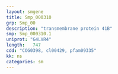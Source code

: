 ```yaml
---
layout: smgene
title: Smp_000310
grp: Smp_00
description: "transmembrane protein 41B"
smp: Smp_000310.1
uniprot: "G4LVR4"
length:   747
cdd: "COG0398, cl00429, pfam09335"
kk: ns
categories: sm
---
```

